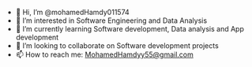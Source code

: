 - 👋 Hi, I’m @mohamedHamdy011574
- 👀 I’m interested in Software Engineering and Data Analysis
- 🌱 I’m currently learning Software development, Data analysis and App development 
- 💞️ I’m looking to collaborate on Software development projects
- 📫 How to reach me: MohamedHamdyy55@gmail.com

<!---
mohamedHamdy011574/mohamedHamdy011574 is a ✨ special ✨ repository because its `README.md` (this file) appears on your GitHub profile.
You can click the Preview link to take a look at your changes.
--->
